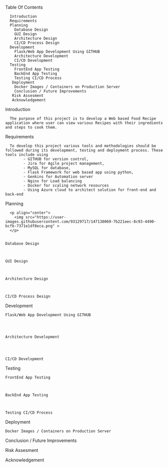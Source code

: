 Table Of Contents
      
      Introduction
      Requirements
      Planning
        Database Design
        GUI Design
        Architecture Design
        CI/CD Process Design
      Development
        Flask/Web App Development Using GITHUB
        Architecture Development
        CI/CD Development
      Testing
        FrontEnd App Testing
        BackEnd App Testing
        Testing CI/CD Process
       Deployment
        Docker Images / Containers on Production Server
        Conclusion / Future Improvements
       Risk Assesment
       Acknowledgement
        



Introduction
      
      The purpose of this project is to develop a Web based Food Recipe application where user can view various Recipes with their ingredients and steps to cook them.




Requirements

      To develop this project various tools and methodologies should be followed during its development, testing and deployment process. These tools include using 
            - GITHUB for version control, 
            - Jira for Agile project management,
            - MySQL for database, 
            - Flask Framework for web based app using python,
            - Genkins for Automation server
            - Nginx for Load balancing
            - Docker for scaling network resources
            - Using Azure cloud to architect solution for front-end and back-end



Planning
      
      
      <p align="center">
        <img src="https://user-images.githubusercontent.com/93129717/147138069-7b221eec-8c93-4490-bcfb-7371e1df8eca.png" >
      </p>


    Database Design
  
  
  
    GUI Design
  
  
  
    Architecture Design
  
  
  
    CI/CD Process Design
  
  
  
  
 Development
 
 
 
    Flask/Web App Development Using GITHUB
  
  
  
  
    Architecture Development
  
  
  
  
    CI/CD Development
    
    
    
    
 Testing
 
 
 
    FrontEnd App Testing
    
    
    
    BackEnd App Testing
    
    
    
    Testing CI/CD Process
    
    
    
    
 Deployment
 
 
    Docker Images / Containers on Production Server
    
    
    
    
 Conclusion / Future Improvements
 
 
 
 
 Risk Assesment
 
 
 
 Acknowledgement
 
 
 

    
    
    
    
 
 
    
    
  
